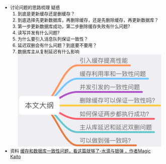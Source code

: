 - 讨论问题的思路梳理
  疑惑
  1. 到底是更新缓存还是删缓存？
  2. 到底选择先更新数据库，再删除缓存，还是先删除缓存，再更新数据库？
  3. 第一步更新数据库成功，第二步删除缓存失败有什么问题?
  4. 读写并发有什么问题?
  5. 为什么要引入消息队列保证一致性？
  6. 延迟双删会有什么问题？到底要不要用？
  7. 数据库主从复制延迟有什么影响
  ![image.png](../assets/image_1655892556285_0.png)
- 资料
  [缓存和数据库一致性问题，看这篇就够了-水滴与银弹 ，作者Magic Kaito](https://mp.weixin.qq.com/s/D4Ik6lTA_ySBOyD3waNj1w)